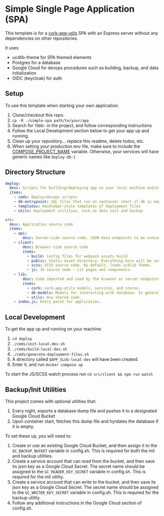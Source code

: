 # Simple Single Page Application (SPA)

This template is for a [cork-app-utils](https://github.com/UCDavisLibrary/cork-app-utils) SPA with an Express server without any dependencies on other repositories.

It uses 
 - ucdlib-theme for SPA themed elements
 - Postgres for a database
 - Google Cloud for devops procedures such as building, backup, and data initialization
 - OIDC (keycloak) for auth

## Setup

To use this template when starting your own application:
1. Clone/checkout this repo.
2. `cp -R ./simple-spa path/to/your/app`
3. Search for `TODO:` in the project, and follow corresponding instructions
4. Follow the Local Development section below to get your app up and running.
5. Clean up your repository... replace this readme, delete todos, etc.
6. When setting your production env file, make sure to include the [COMPOSE_PROJECT_NAME](https://docs.docker.com/compose/environment-variables/envvars/#compose_project_name) variable. Otherwise, your services will have generic names like `deploy-db-1`


## Directory Structure

```yaml
deploy:
  desc: Scripts for building/deploying app on your local machine and/or a server
  items:
    - cmds: Deploy/devops scripts
    - db-entrypoint: SQL files that run on container start if db is empty
    - templates: Handlebar-style templates of deployment files
    - utils: Deployment utilities, such as data init and backup

src:
  desc: Application source code
  items:
    - api:
        desc: Server-side source code. JSON data endpoints to be consumed by cork-app-utils services.
    - client:
        desc: Browser-side source code
        items:
          - build: Config files for webpack assets build
          - public: Static asset directory. Everything here will be served. index.html is where the SPA code will be loaded
          - scss: SCSS source code. By default, loads ucdlib theme.
          - js: JS source code - Lit pages and components.
    - lib:
        desc: Code imported and used by the browser or server endpoints
        items:
          - cork: cork-app-utils models, services, and stores.
          - db-models: Models for interacting with database. In general, each model will correspond with a table.
          - utils: Any shared code.
    - index.js: Entry point for application.
```

## Local Development

To get the app up and running on your machine:

1. `cd deploy`
2. `./cmds/init-local-dev.sh`
3. `./cmds/build-local-dev.sh`
4. `./cmds/generate-deployment-files.sh`
5. A directory called `$APP_SLUG-local-dev` will have been created.
6. Enter it, and run `docker compose up`

To start the JS/SCSS watch process run `cd src/client && npm run watch`

## Backup/Init Utilities

This project comes with optional utilities that:
1. Every night, exports a database dump file and pushes it to a designated Google Cloud Bucket
2. Upon container start, fetches this dump file and hyrdates the database if it is empty.

To set these up, you will need to:
1. Create or use an existing Google Cloud Bucket, and then assign it to the `GC_BACKUP_BUCKET` variable in config.sh. This is required for both the init and backup utilities.
2. Create a service account that can *read* from the bucket, and then save its json key as a Google Cloud Secret. The secret name should be assigned to the `GC_READER_KEY_SECRET` variable in config.sh. This is required for the init utility.
3. Create a service account that can *write* to the bucket, and then save its json key as a Google Cloud Secret. The secret name should be assigned to the `GC_WRITER_KEY_SECRET` variable in config.sh. This is required for the backup utility.
4. Follow any additional instructions in the Google Cloud section of config.sh.
